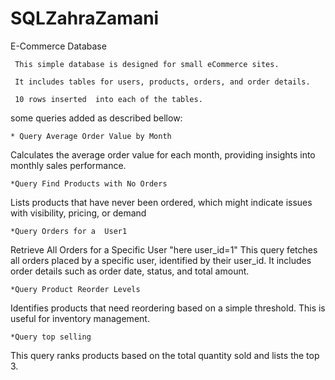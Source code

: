 # SQLZahraZamani


   E-Commerce Database

     This simple database is designed for small eCommerce sites.

     It includes tables for users, products, orders, and order details.

     10 rows inserted  into each of the tables.

some queries added as described bellow:

    * Query Average Order Value by Month 
Calculates the average order value for each month, providing insights into monthly sales performance.

    *Query Find Products with No Orders
Lists products that have never been ordered, which might indicate issues with visibility, pricing, or demand

    *Query Orders for a  User1
Retrieve All Orders for a Specific User "here user_id=1"
This query fetches all orders placed by a specific user, identified by their user_id.
 It includes order details such as order date, status, and total amount.

    *Query Product Reorder Levels
Identifies products that need reordering based on a simple threshold. This is useful for inventory management.

    *Query top selling
This query ranks products based on the total quantity sold and lists the top 3.
